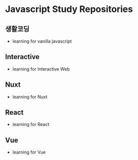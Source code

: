 # Javascript Study Repositories

## 생활코딩
- learning for vanilla javascript

## Interactive
- learning for Interactive Web

## Nuxt
- learning for Nuxt

## React
- learning for React

## Vue
- learning for Vue